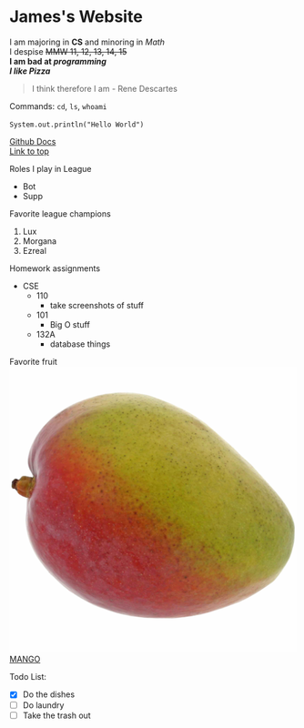 # James's Website

I am majoring in **CS** and minoring in *Math*\
I despise ~~MMW 11, 12, 13, 14, 15~~\
**I am bad at _programming_**\
***I like Pizza***

> I think therefore I am - Rene Descartes

Commands: `cd`, `ls`, `whoami`

`System.out.println("Hello World")`

[Github Docs](https://docs.github.com/en/free-pro-team@latest/github/writing-on-github/basic-writing-and-formatting-syntax)\
[Link to top](#jamess-website)


Roles I play in League
- Bot
- Supp

Favorite league champions
1. Lux
2. Morgana
3. Ezreal

Homework assignments
- CSE
  - 110
    - take screenshots of stuff
  - 101
    - Big O stuff
  - 132A
    - database things

Favorite fruit
![Image](mango.jpg)
[MANGO](mango.jpg)

Todo List:
- [x] Do the dishes
- [ ] Do laundry
- [ ] Take the trash out
